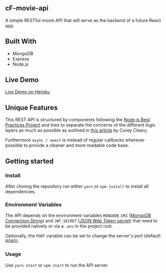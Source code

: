 ## cF-movie-api
A simple RESTful movie API that will serve as the backend of a future React app.

## Built With
- MongoDB
- Express
- Node.js

## Live Demo
[Live Demo on Heroku](https://dry-sands-45830.herokuapp.com/)

## Unique Features
This REST API is structured by components following the [Node.js Best Practices Project](https://github.com/goldbergyoni/nodebestpractices) and tries to separate the concerns of the different logic layers as much as possible as outlined in [this article](https://www.coreycleary.me/project-structure-for-an-express-rest-api-when-there-is-no-standard-way)  by Corey Cleary.

Furthermore ``async / await`` is instead of regular callbacks wherever possible to provide a cleaner and more readable code base.

## Getting started

### Install
After cloning the repository run either
``yarn`` or ``npm install`` to install all dependencies.

### Environment Variables
The API depends on the environment variables ``MONGODB_URI`` ([MongoDB Connection String](https://docs.mongodb.com/manual/reference/connection-string/)) and ``JWT_SECRET`` ([JSON Web Token secret](https://jwt.io/introduction)) that need to be provided natively or via a ``.env`` in the project root.

Optionally, the ``PORT`` variable can be set to change the server's port (default: 8080).

### Usage
Use ``yarn start`` or ``npm start`` to run the API server.